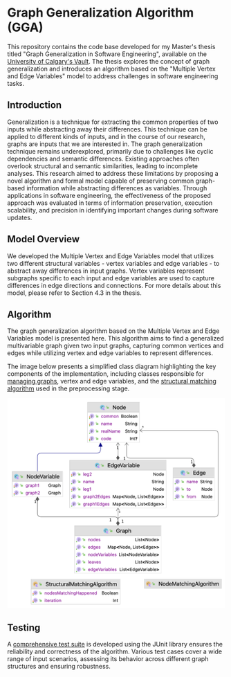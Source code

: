 # Graph Generalization Algorithm (GGA)

This repository contains the code base developed for my Master's thesis titled "Graph Generalization in Software Engineering", available on the [University of Calgary's Vault](https://prism.ucalgary.ca/items/60e46d69-0249-4f5d-8f1c-d024d375a2c6). The thesis explores the concept of graph generalization and introduces an algorithm based on the "Multiple Vertex and Edge Variables" model to address challenges in software engineering tasks.

## Introduction

Generalization is a technique for extracting the common properties of two inputs while abstracting away their differences. This technique can be applied to different kinds of inputs, and in the course of our research, graphs are inputs that we are interested in. The graph generalization technique remains underexplored, primarily due to challenges like cyclic dependencies and semantic differences. Existing approaches often overlook structural and semantic similarities, leading to incomplete analyses. This research aimed to address these limitations by proposing a novel algorithm and formal model capable of preserving common graph-based information while abstracting differences as variables. Through applications in software engineering, the effectiveness of the proposed approach was evaluated in terms of information preservation, execution scalability, and precision in identifying important changes during software updates.

## Model Overview

We developed the Multiple Vertex and Edge Variables model that utilizes two different structural variables - vertex variables and edge variables - to abstract away differences in input graphs. Vertex variables represent subgraphs specific to each input and edge variables are used to capture differences in edge directions and connections. For more details about this model, please refer to Section 4.3 in the thesis.

## Algorithm

The graph generalization algorithm based on the Multiple Vertex and Edge Variables model is presented here. This algorithm aims to find a generalized multivariable graph given two input graphs, capturing common vertices and edges while utilizing vertex and edge variables to represent differences. 

The image below presents a simplified class diagram highlighting the key components of the implementation, including classes responsible for [managing graphs](./src/main/kotlin/ca/ucalgary/cs/graph), vertex and edge variables, and the [structural matching algorithm](./src/main/kotlin/ca/ucalgary/cs/algorithm/StructuralMatchingAlgorithm.kt) used in the preprocessing stage.

![Graph Generalization Algorithm Class Diagram](Class-Diagram.png "Graph Generalization Algorithm Class Diagram")

## Testing

A [comprehensive test suite](./src/test/kotlin/ca/ucalgary/cs/comparison) is developed using the JUnit library ensures the reliability and correctness of the algorithm. Various test cases cover a wide range of input scenarios, assessing its behavior across different graph structures and ensuring robustness.
